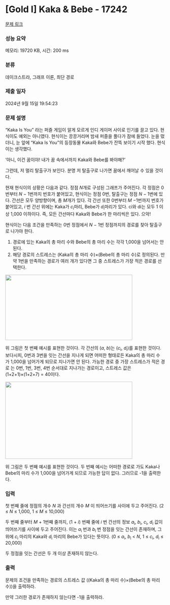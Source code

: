 # [Gold I] Kaka & Bebe - 17242 

[문제 링크](https://www.acmicpc.net/problem/17242) 

### 성능 요약

메모리: 19720 KB, 시간: 200 ms

### 분류

데이크스트라, 그래프 이론, 최단 경로

### 제출 일자

2024년 9월 15일 19:54:23

### 문제 설명

<p>“Kaka Is You” 라는 퍼즐 게임이 알게 모르게 인디 게이머 사이로 인기를 끌고 있다. 현식이도 예외는 아니였다. 현식이는 끙끙거리며 밤새 퍼즐을 풀다가 잠에 들었다. 눈을 떴더니, 눈 앞에 “Kaka Is You”의 등장동물 Kaka와 Bebe가 잔뜩 보이기 시작 했다. 현식이는 생각했다.</p>

<p>‘아니, 이건 꿈이야! 내가 꿈 속에서까지 Kaka와 Bebe를 봐야해?’</p>

<p>그런데, 저 멀리 탈출구가 보인다. 분명 저 탈출구로 나가면 꿈에서 깨어날 수 있을 것이다.</p>

<p>현재 현식이의 상황은 다음과 같다. 정점 <em>N</em>개로 구성된 그래프가 주어진다. 각 정점은 0번부터 <em>N</em> − 1번까지 번호가 붙어있고, 현식이는 정점 0번, 탈출구는 정점 <em>N</em> − 1번에 있다. 간선은 모두 양방향이며, 총 <em>M</em>개가 있다. 각 간선 또한 0번부터 <em>M</em> −1번까지 번호가 붙어있고, <em>i </em>번 간선 위에는 Kaka가 <em>c</em><sub>i</sub>마리, Bebe가 <em>d</em><sub>i</sub>마리가 있다. ci와 di는 모두 1 이상 1,000 이하이다. 즉, 모든 간선마다 Kaka와 Bebe가 한 마리씩은 있다. 으악!</p>

<p>현식이는 다음 조건을 만족하는 0번 정점에서 <em>N</em> − 1번 정점까지의 경로를 찾아 탈출구로 나가야 한다.</p>

<ol>
	<li>경로에 있는 Kaka의 총 마리 수와 Bebe의 총 마리 수는 각각 1,000을 넘어서는 안 된다.</li>
	<li>해당 경로의 스트레스는 (Kaka의 총 마리 수)×(Bebe의 총 마리 수)로 정의된다. 만약 1번을 만족하는 경로가 여러 개가 있다면 그 중 스트레스가 가장 적은 경로를 선택한다.</li>
</ol>

<p><img alt="" src="https://i.imgur.com/heRAFCV.png" style="width: 400px; height: 206px;"></p>

<p>위 그림은 첫 번째 예시를 표현한 것이다. 각 간선의 (<em>a</em>, <em>b</em>)는 (<em>c</em><sub>i</sub>, <em>d</em><sub>i</sub>)를 표현한 것이다. 보다시피, 0번과 3번을 잇는 간선을 지나게 되면 어떠한 형태로든 Kaka의 총 마리 수 가 1,000을 넘어가게 되므로 지나가면 안 된다. 가능한 경로 중 가장 스트레스가 적은 경로 는 0번, 1번, 3번, 4번 순서대로 지나가는 경로이고, 스트레스 값은 (1+2+1)×(1+2+7) = 40이다.</p>

<p><img alt="" src="https://i.imgur.com/Tvg98zk.png" style="width: 400px; height: 243px;"></p>

<p>위 그림은 두 번째 예시를 표현한 것이다. 두 번째 예시는 어떠한 경로로 가도 Kaka나 Bebe의 마리 수가 1,000을 넘어가게 되므로 가능한 답이 없다. 그러므로 -1을 출력한다.</p>

### 입력 

 <p>첫 번째 줄에 정점의 개수 <em>N </em>과 간선의 개수 <em>M </em>이 띄어쓰기를 사이에 두고 주어진다. (2 ≤ <em>N</em> ≤ 1,000, 1 ≤ <em>M</em> ≤ 10,000)</p>

<p>두 번째 줄부터 <em>M </em>+ 1번째 줄까지, (1 + <em>i</em>) 번째 줄에 <em>i </em>번 간선의 정보 <em>a</em><sub>i</sub>, <em>b</em><sub>i</sub>, <em>c</em><sub>i</sub>, <em>d</em><sub>i</sub> 값이 띄어쓰기를 사이에 두고 주어진다. 이는 <em>a</em><sub>i </sub>번과 <em>b</em><sub>i </sub>번 정점을 잇는 간선이 존재하며, 그 위에 <em>c</em><sub>i</sub> 마리의 Kaka와 <em>d</em><sub>i</sub> 마리의 Bebe가 있다는 뜻이다. (0 ≤ <em>a</em><sub>i</sub>, <em>b</em><sub>i</sub> < <em>N</em>, 1 ≤ <em>c</em><sub>i</sub>, <em>d</em><sub>i</sub> ≤ 20,000)</p>

<p>두 정점을 잇는 간선은 두 개 이상 존재하지 않는다.</p>

### 출력 

 <p>문제의 조건을 만족하는 경로의 스트레스 값 ((Kaka의 총 마리 수)×(Bebe의 총 마리 수))을 출력하라.</p>

<p>만약 그러한 경로가 존재하지 않는다면 -1을 출력하라.</p>

